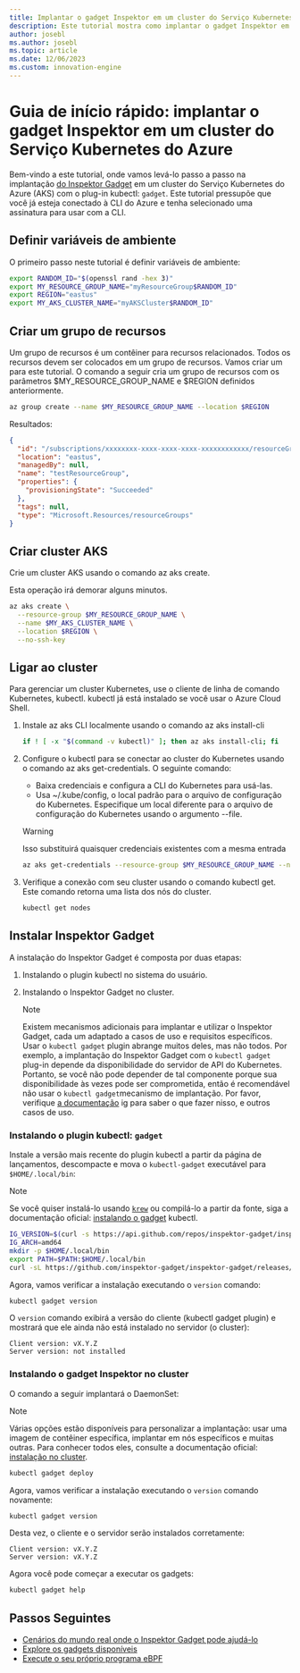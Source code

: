```yaml
---
title: Implantar o gadget Inspektor em um cluster do Serviço Kubernetes do Azure
description: Este tutorial mostra como implantar o gadget Inspektor em um cluster AKS
author: josebl
ms.author: josebl
ms.topic: article
ms.date: 12/06/2023
ms.custom: innovation-engine
---
```


# Guia de início rápido: implantar o gadget Inspektor em um cluster do Serviço Kubernetes do Azure

Bem-vindo a este tutorial, onde vamos levá-lo passo a passo na implantação [do Inspektor Gadget](https://www.inspektor-gadget.io/) em um cluster do Serviço Kubernetes do Azure (AKS) com o plug-in kubectl: `gadget`. Este tutorial pressupõe que você já esteja conectado à CLI do Azure e tenha selecionado uma assinatura para usar com a CLI.

## Definir variáveis de ambiente

O primeiro passo neste tutorial é definir variáveis de ambiente:

```bash
export RANDOM_ID="$(openssl rand -hex 3)"
export MY_RESOURCE_GROUP_NAME="myResourceGroup$RANDOM_ID"
export REGION="eastus"
export MY_AKS_CLUSTER_NAME="myAKSCluster$RANDOM_ID"
```

## Criar um grupo de recursos

Um grupo de recursos é um contêiner para recursos relacionados. Todos os recursos devem ser colocados em um grupo de recursos. Vamos criar um para este tutorial. O comando a seguir cria um grupo de recursos com os parâmetros $MY_RESOURCE_GROUP_NAME e $REGION definidos anteriormente.

```bash
az group create --name $MY_RESOURCE_GROUP_NAME --location $REGION
```

Resultados:

<!-- expected_similarity=0.3 -->
```JSON
{
  "id": "/subscriptions/xxxxxxxx-xxxx-xxxx-xxxx-xxxxxxxxxxxx/resourceGroups/myResourceGroup210",
  "location": "eastus",
  "managedBy": null,
  "name": "testResourceGroup",
  "properties": {
    "provisioningState": "Succeeded"
  },
  "tags": null,
  "type": "Microsoft.Resources/resourceGroups"
}
```

## Criar cluster AKS

Crie um cluster AKS usando o comando az aks create.

Esta operação irá demorar alguns minutos.

```bash
az aks create \
  --resource-group $MY_RESOURCE_GROUP_NAME \
  --name $MY_AKS_CLUSTER_NAME \
  --location $REGION \
  --no-ssh-key
```

## Ligar ao cluster

Para gerenciar um cluster Kubernetes, use o cliente de linha de comando Kubernetes, kubectl. kubectl já está instalado se você usar o Azure Cloud Shell.

1. Instale az aks CLI localmente usando o comando az aks install-cli

    ```bash
    if ! [ -x "$(command -v kubectl)" ]; then az aks install-cli; fi
    ```

2. Configure o kubectl para se conectar ao cluster do Kubernetes usando o comando az aks get-credentials. O seguinte comando:
    - Baixa credenciais e configura a CLI do Kubernetes para usá-las.
    - Usa ~/.kube/config, o local padrão para o arquivo de configuração do Kubernetes. Especifique um local diferente para o arquivo de configuração do Kubernetes usando o argumento --file.

    > [!WARNING]
    > Isso substituirá quaisquer credenciais existentes com a mesma entrada

    ```bash
    az aks get-credentials --resource-group $MY_RESOURCE_GROUP_NAME --name $MY_AKS_CLUSTER_NAME --overwrite-existing
    ```

3. Verifique a conexão com seu cluster usando o comando kubectl get. Este comando retorna uma lista dos nós do cluster.

    ```bash
    kubectl get nodes
    ```

## Instalar Inspektor Gadget

A instalação do Inspektor Gadget é composta por duas etapas:

1. Instalando o plugin kubectl no sistema do usuário.
2. Instalando o Inspektor Gadget no cluster.

    > [!NOTE]
    > Existem mecanismos adicionais para implantar e utilizar o Inspektor Gadget, cada um adaptado a casos de uso e requisitos específicos. Usar o `kubectl gadget` plugin abrange muitos deles, mas não todos. Por exemplo, a implantação do Inspektor Gadget com o `kubectl gadget` plug-in depende da disponibilidade do servidor de API do Kubernetes. Portanto, se você não pode depender de tal componente porque sua disponibilidade às vezes pode ser comprometida, então é recomendável não usar o `kubectl gadget`mecanismo de implantação. Por favor, verifique [a documentação](https://github.com/inspektor-gadget/inspektor-gadget/blob/main/docs/ig.md) ig para saber o que fazer nisso, e outros casos de uso.

### Instalando o plugin kubectl: `gadget`

Instale a versão mais recente do plugin kubectl a partir da página de lançamentos, descompacte e mova o `kubectl-gadget` executável para `$HOME/.local/bin`:

> [!NOTE]
> Se você quiser instalá-lo usando [`krew`](https://sigs.k8s.io/krew) ou compilá-lo a partir da fonte, siga a documentação oficial: [instalando o gadget](https://github.com/inspektor-gadget/inspektor-gadget/blob/main/docs/install.md#installing-kubectl-gadget) kubectl.

```bash
IG_VERSION=$(curl -s https://api.github.com/repos/inspektor-gadget/inspektor-gadget/releases/latest | jq -r .tag_name)
IG_ARCH=amd64
mkdir -p $HOME/.local/bin
export PATH=$PATH:$HOME/.local/bin
curl -sL https://github.com/inspektor-gadget/inspektor-gadget/releases/download/${IG_VERSION}/kubectl-gadget-linux-${IG_ARCH}-${IG_VERSION}.tar.gz  | tar -C $HOME/.local/bin -xzf - kubectl-gadget
```

Agora, vamos verificar a instalação executando o `version` comando:

```bash
kubectl gadget version
```

O `version` comando exibirá a versão do cliente (kubectl gadget plugin) e mostrará que ele ainda não está instalado no servidor (o cluster):

<!--expected_similarity="(?m)^Client version: v\d+\.\d+\.\d+$\n^Server version: not installed$"-->
```text
Client version: vX.Y.Z
Server version: not installed
```

### Instalando o gadget Inspektor no cluster

O comando a seguir implantará o DaemonSet:

> [!NOTE]
> Várias opções estão disponíveis para personalizar a implantação: usar uma imagem de contêiner específica, implantar em nós específicos e muitas outras. Para conhecer todos eles, consulte a documentação oficial: [instalação no cluster](https://github.com/inspektor-gadget/inspektor-gadget/blob/main/docs/install.md#installing-in-the-cluster).

```bash
kubectl gadget deploy
```

Agora, vamos verificar a instalação executando o `version` comando novamente:

```bash
kubectl gadget version
```

Desta vez, o cliente e o servidor serão instalados corretamente:

<!--expected_similarity="(?m)^Client version: v\d+\.\d+\.\d+$\n^Server version: v\d+\.\d+\.\d+$"-->
```text
Client version: vX.Y.Z
Server version: vX.Y.Z
```

Agora você pode começar a executar os gadgets:

```bash
kubectl gadget help
```

<!--
## Clean Up

### Undeploy Inspektor Gadget

```bash
kubectl gadget undeploy
```

### Clean up Azure resources

When no longer needed, you can use `az group delete` to remove the resource group, cluster, and all related resources as follows. The `--no-wait` parameter returns control to the prompt without waiting for the operation to complete. The `--yes` parameter confirms that you wish to delete the resources without an additional prompt to do so.

```bash
az group delete --name $MY_RESOURCE_GROUP_NAME --no-wait --yes
```
-->

## Passos Seguintes
- [Cenários do mundo real onde o Inspektor Gadget pode ajudá-lo](https://go.microsoft.com/fwlink/p/?linkid=2260402#use-cases)
- [Explore os gadgets disponíveis](https://go.microsoft.com/fwlink/p/?linkid=2260070)
- [Execute o seu próprio programa eBPF](https://go.microsoft.com/fwlink/p/?linkid=2259865)
